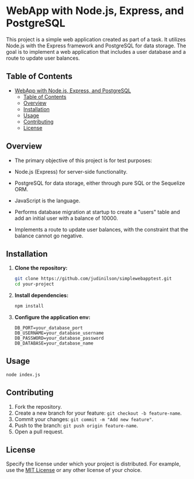 # WebApp with Node.js, Express, and PostgreSQL

This project is a simple web application created as part of a task. It utilizes Node.js with the Express framework and PostgreSQL for data storage. The goal is to implement a web application that includes a user database and a route to update user balances.

## Table of Contents

- [WebApp with Node.js, Express, and PostgreSQL](#webapp-with-nodejs-express-and-postgresql)
  - [Table of Contents](#table-of-contents)
  - [Overview](#overview)
  - [Installation](#installation)
  - [Usage](#usage)
  - [Contributing](#contributing)
  - [License](#license)

## Overview

- The primary objective of this project is for test purposes:

- Node.js (Express) for server-side functionality.
- PostgreSQL for data storage, either through pure SQL or the Sequelize ORM.
- JavaScript is the language.
- Performs database migration at startup to create a "users" table and add an initial user with a balance of 10000.
- Implements a route to update user balances, with the constraint that the balance cannot go negative.

## Installation

1. **Clone the repository:**

   ```bash
   git clone https://github.com/judinilson/simplewebapptest.git
   cd your-project
   ```

2. **Install dependencies:**

   ```bash
   npm install
   ```

3. **Configure the application env:**

   ```DB_HOST=your_database_host
   DB_PORT=your_database_port
   DB_USERNAME=your_database_username
   DB_PASSWORD=your_database_password
   DB_DATABASE=your_database_name
   ```

## Usage

`node index.js`

## Contributing

1. Fork the repository.
2. Create a new branch for your feature: `git checkout -b feature-name`.
3. Commit your changes: `git commit -m "Add new feature"`.
4. Push to the branch: `git push origin feature-name`.
5. Open a pull request.

## License

Specify the license under which your project is distributed. For example, use the [MIT License](LICENSE) or any other license of your choice.
